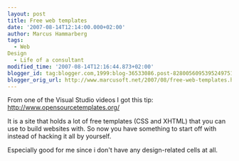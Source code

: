 ```yaml
---
layout: post
title: Free web templates
date: '2007-08-14T12:14:00.000+02:00'
author: Marcus Hammarberg
tags:
  - Web
Design
  - Life of a consultant
modified_time: '2007-08-14T12:16:44.873+02:00'
blogger_id: tag:blogger.com,1999:blog-36533086.post-8280056095395249751
blogger_orig_url: http://www.marcusoft.net/2007/08/free-web-templates.html
---
```


From one of
the Visual Studio videos I got this tip:
<http://www.opensourcetemplates.org/>

It is a site that holds a lot of free templates (<span
id="SPELLING_ERROR_0" class="blsp-spelling-error">CSS and <span
id="SPELLING_ERROR_1" class="blsp-spelling-error">XHTML) that you
can use to build websites with. So now you have something to start off
with instead of hacking it all by yourself.

Especially good for me since i don't have any design-related cells at
all.
